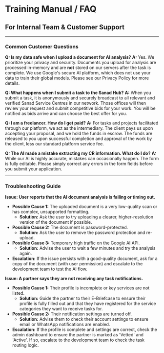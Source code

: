 # Training Manual / FAQ

## For Internal Team & Customer Support

---

### Common Customer Questions

**Q: Is my data safe when I upload a document for AI analysis?**
**A:** Yes. We prioritize your privacy and security. Documents you upload for analysis are processed in-memory and are **not** stored on our servers after the task is complete. We use Google's secure AI platform, which does not use your data to train their global models. Please see our Privacy Policy for more details.

**Q: What happens when I submit a task to the Sanad Hub?**
**A:** When you submit a task, it is anonymously and securely broadcast to all relevant and verified Sanad Service Centres in our network. Those offices will then review your request and submit competitive bids for your work. You will be notified as bids arrive and can choose the best offer for you.

**Q: I am a freelancer. How do I get paid?**
**A:** For tasks and projects facilitated through our platform, we act as the intermediary. The client pays us upon accepting your proposal, and we hold the funds in escrow. The funds are released to you upon successful completion and approval of the work by the client, less our standard platform service fee.

**Q: The AI made a mistake extracting my CR information. What do I do?**
**A:** While our AI is highly accurate, mistakes can occasionally happen. The form is fully editable. Please simply correct any errors in the form fields before you submit your application.

---

### Troubleshooting Guide

**Issue: User reports that the AI document analysis is failing or timing out.**
- **Possible Cause 1:** The uploaded document is a very low-quality scan or has complex, unsupported formatting.
  - **Solution:** Ask the user to try uploading a clearer, higher-resolution version of the document if possible.
- **Possible Cause 2:** The document is password-protected.
  - **Solution:** Ask the user to remove the password protection and re-upload.
- **Possible Cause 3:** Temporary high traffic on the Google AI API.
  - **Solution:** Advise the user to wait a few minutes and try the analysis again.
- **Escalation:** If the issue persists with a good-quality document, ask for a copy of the document (with user permission) and escalate to the development team to test the AI flow.

**Issue: A partner says they are not receiving any task notifications.**
- **Possible Cause 1:** Their profile is incomplete or key services are not listed.
  - **Solution:** Guide the partner to their E-Briefcase to ensure their profile is fully filled out and that they have registered for the service categories they want to receive tasks for.
- **Possible Cause 2:** Their notification settings are turned off.
  - **Solution:** Advise them to check their account settings to ensure email or WhatsApp notifications are enabled.
- **Escalation:** If the profile is complete and settings are correct, check the admin dashboard to ensure the partner is marked as 'Vetted' and 'Active'. If so, escalate to the development team to check the task routing logic.
